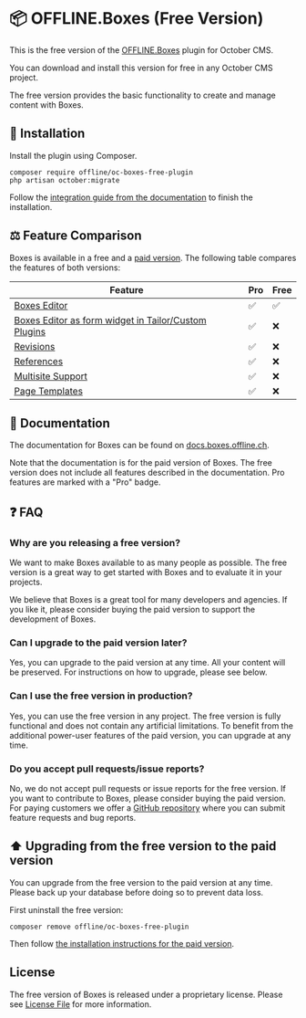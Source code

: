 # 📦️ OFFLINE.Boxes (Free Version)

This is the free version of the [OFFLINE.Boxes](https://octobercms.com/plugin/offline-boxes) plugin for October CMS.

You can download and install this version for free in any October CMS project.

The free version provides the basic functionality to create and manage content with Boxes.

## 🚀 Installation

Install the plugin using Composer.

```
composer require offline/oc-boxes-free-plugin
php artisan october:migrate
```

Follow the [integration guide from the documentation](https://docs.boxes.offline.ch/getting-started/installation.html#integration)
to finish the installation.

## ⚖️ Feature Comparison

Boxes is available in a free and a [paid version](https://octobercms.com/plugin/offline-boxes).
The following table compares the features of both versions:

| Feature                                                                                                               | Pro | Free |
|-----------------------------------------------------------------------------------------------------------------------|-----|------|
| [Boxes Editor](https://docs.boxes.offline.ch/concepts/box-editor.html)                                                | ✅   | ✅    |
| [Boxes Editor as form widget in Tailor/Custom Plugins](https://docs.boxes.offline.ch/use-cases/usage-in-plugins.html) | ✅   | ❌    |
| [Revisions](https://docs.boxes.offline.ch/concepts/revisions.html)                                                    | ✅   | ❌    |
| [References](https://docs.boxes.offline.ch/concepts/box-references.html)                                              | ✅   | ❌    |
| [Multisite Support](https://docs.boxes.offline.ch/use-cases/multisite.html)                                           | ✅   | ❌    |
| [Page Templates](https://docs.boxes.offline.ch/use-cases/page-templates.html)                                         | ✅   | ❌    |

## 📕 Documentation

The documentation for Boxes can be found on [docs.boxes.offline.ch](https://docs.boxes.offline.ch/).

Note that the documentation is for the paid version of Boxes. The free version does not include all features
described in the documentation. Pro features are marked with a "Pro" badge.

## ❓️ FAQ

### Why are you releasing a free version?

We want to make Boxes available to as many people as possible. The free version is a great way to get started with Boxes
and to evaluate it in your projects.

We believe that Boxes is a great tool for many developers and agencies. If you like it, please consider buying the
paid version to support the development of Boxes.

### Can I upgrade to the paid version later?

Yes, you can upgrade to the paid version at any time. All your content will be preserved. For instructions on how to
upgrade, please see below.

### Can I use the free version in production?

Yes, you can use the free version in any project. The free version is fully functional and does not contain any
artificial limitations. To benefit from the additional power-user features of the paid version, you can upgrade at any time.

### Do you accept pull requests/issue reports?

No, we do not accept pull requests or issue reports for the free version. If you want to contribute to Boxes, please
consider buying the paid version. For paying customers we offer a [GitHub repository](https://github.com/OFFLINE-GmbH/oc-boxes-support) where you can submit feature
requests and bug reports.

## ⬆️ Upgrading from the free version to the paid version

You can upgrade from the free version to the paid version at any time. Please back up your database before doing so to prevent data loss.

First uninstall the free version:

```
composer remove offline/oc-boxes-free-plugin
```

Then follow [the installation instructions for the paid version](https://docs.boxes.offline.ch/getting-started/installation.html).




## License

The free version of Boxes is released under a proprietary license. Please see [License File](LICENSE) for more information.
